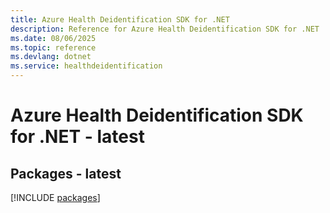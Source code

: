 ```yaml
---
title: Azure Health Deidentification SDK for .NET
description: Reference for Azure Health Deidentification SDK for .NET
ms.date: 08/06/2025
ms.topic: reference
ms.devlang: dotnet
ms.service: healthdeidentification
---
```

# Azure Health Deidentification SDK for .NET - latest
## Packages - latest
[!INCLUDE [packages](health-deidentification-index.md)]